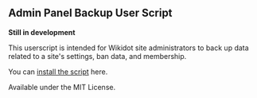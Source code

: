 ## Admin Panel Backup User Script

**Still in development**

This userscript is intended for Wikidot site administrators to back up data related to a site's settings, ban data, and membership.

You can [install the script](https://github.com/scpwiki/admin-backup-script/raw/main/admin-backup.user.js) here.

Available under the MIT License.
